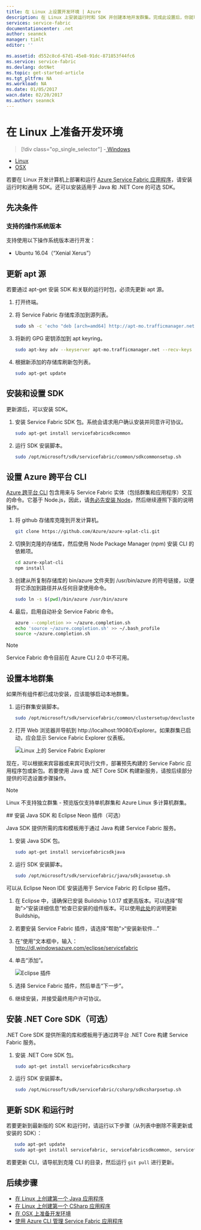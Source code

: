 ```yaml
---
title: 在 Linux 上设置开发环境 | Azure
description: 在 Linux 上安装运行时和 SDK 并创建本地开发群集。完成此设置后，你就可以开始生成应用程序。
services: service-fabric
documentationcenter: .net
author: seanmck
manager: timlt
editor: ''

ms.assetid: d552c8cd-67d1-45e8-91dc-871853f44fc6
ms.service: service-fabric
ms.devlang: dotNet
ms.topic: get-started-article
ms.tgt_pltfrm: NA
ms.workload: NA
ms.date: 01/05/2017
wacn.date: 02/20/2017
ms.author: seanmck
---
```


# 在 Linux 上准备开发环境

> [!div class="op_single_selector"]
-[ Windows](./service-fabric-get-started.md)
- [Linux](./service-fabric-get-started-linux.md)
- [OSX](./service-fabric-get-started-mac.md)

 若要在 Linux 开发计算机上部署和运行 [Azure Service Fabric 应用程序](./service-fabric-application-model.md)，请安装运行时和通用 SDK。还可以安装适用于 Java 和 .NET Core 的可选 SDK。

## 先决条件

### 支持的操作系统版本
支持使用以下操作系统版本进行开发：

* Ubuntu 16.04（“Xenial Xerus”）

## 更新 apt 源

若要通过 apt-get 安装 SDK 和关联的运行时包，必须先更新 apt 源。

1. 打开终端。
2. 将 Service Fabric 存储库添加到源列表。

    ```bash
    sudo sh -c 'echo "deb [arch=amd64] http://apt-mo.trafficmanager.net/repos/servicefabric/ trusty main" > /etc/apt/sources.list.d/servicefabric.list'
    ```

3. 将新的 GPG 密钥添加到 apt keyring。

    ```bash
    sudo apt-key adv --keyserver apt-mo.trafficmanager.net --recv-keys 417A0893
    ```

4. 根据新添加的存储库刷新包列表。

    ```bash
    sudo apt-get update
    ```

## 安装和设置 SDK

更新源后，可以安装 SDK。

1. 安装 Service Fabric SDK 包。系统会请求用户确认安装并同意许可协议。

    ```bash
    sudo apt-get install servicefabricsdkcommon
    ```

2. 运行 SDK 安装脚本。

    ```bash
    sudo /opt/microsoft/sdk/servicefabric/common/sdkcommonsetup.sh
    ```

## 设置 Azure 跨平台 CLI

[Azure 跨平台 CLI][azure-xplat-cli-github] 包含用来与 Service Fabric 实体（包括群集和应用程序）交互的命令。它基于 Node.js，因此，请[务必先安装 Node][install-node]，然后继续遵照下面的说明操作。

1. 将 github 存储库克隆到开发计算机。

    ```bash
    git clone https://github.com/Azure/azure-xplat-cli.git
    ```

2. 切换到克隆的存储库，然后使用 Node Package Manager \(npm\) 安装 CLI 的依赖项。

    ```bash
    cd azure-xplat-cli
    npm install
    ```

3. 创建从所复制存储库的 bin/azure 文件夹到 /usr/bin/azure 的符号链接，以便将它添加到路径并从任何目录使用命令。

    ```bash
    sudo ln -s $(pwd)/bin/azure /usr/bin/azure
    ```

4. 最后，启用自动补全 Service Fabric 命令。

    ```bash
    azure --completion >> ~/azure.completion.sh
    echo 'source ~/azure.completion.sh' >> ~/.bash_profile
    source ~/azure.completion.sh
    ```

> [!NOTE]
Service Fabric 命令目前在 Azure CLI 2.0 中不可用。

## 设置本地群集

如果所有组件都已成功安装，应该能够启动本地群集。

1. 运行群集安装脚本。

    ```bash
    sudo /opt/microsoft/sdk/servicefabric/common/clustersetup/devclustersetup.sh
    ```

2. 打开 Web 浏览器并导航到 http://localhost:19080/Explorer。如果群集已启动，应会显示 Service Fabric Explorer 仪表板。

    ![Linux 上的 Service Fabric Explorer][sfx-linux]  

现在，可以根据来宾容器或来宾可执行文件，部署预先构建的 Service Fabric 应用程序包或新包。若要使用 Java 或 .NET Core SDK 构建新服务，请按后续部分提供的可选设置步骤操作。

> [!NOTE]
Linux 不支持独立群集 - 预览版仅支持单机群集和 Azure Linux 多计算机群集。
>
>

##<a name="install-the-java-sdk-and-eclipse-neon-plugin-optional"></a> 安装 Java SDK 和 Eclipse Neon 插件（可选）

Java SDK 提供所需的库和模板用于通过 Java 构建 Service Fabric 服务。

1. 安装 Java SDK 包。

    ```bash
    sudo apt-get install servicefabricsdkjava
    ```

2. 运行 SDK 安装脚本。

    ```bash
    sudo /opt/microsoft/sdk/servicefabric/java/sdkjavasetup.sh
    ```

可以从 Eclipse Neon IDE 安装适用于 Service Fabric 的 Eclipse 插件。

1. 在 Eclipse 中，请确保已安装 Buildship 1.0.17 或更高版本。可以选择“帮助”\>“安装详细信息”检查已安装的组件版本。可以使用[此处][buildship-update]的说明更新 Buildship。

2. 若要安装 Service Fabric 插件，请选择“帮助”\>“安装新软件...”

3. 在“使用”文本框中，输入：http://dl.windowsazure.com/eclipse/servicefabric

4. 单击“添加”。

    ![Eclipse 插件][sf-eclipse-plugin]  

5. 选择 Service Fabric 插件，然后单击“下一步”。

6. 继续安装，并接受最终用户许可协议。

## 安装 .NET Core SDK（可选）

.NET Core SDK 提供所需的库和模板用于通过跨平台 .NET Core 构建 Service Fabric 服务。

1. 安装 .NET Core SDK 包。

    ```bash
    sudo apt-get install servicefabricsdkcsharp
    ```

2. 运行 SDK 安装脚本。

    ```bash
    sudo /opt/microsoft/sdk/servicefabric/csharp/sdkcsharpsetup.sh
    ```

## 更新 SDK 和运行时

若要更新到最新版的 SDK 和运行时，请运行以下步骤（从列表中删除不需更新或安装的 SDK）：

```bash
   sudo apt-get update
   sudo apt-get install servicefabric, servicefabricsdkcommon, servicefabricsdkcsharp, servicefabricsdkjava
```

若要更新 CLI，请导航到克隆 CLI 的目录，然后运行 `git pull` 进行更新。

## 后续步骤

- [在 Linux 上创建第一个 Java 应用程序](./service-fabric-create-your-first-linux-application-with-java.md)
- [在 Linux 上创建第一个 CSharp 应用程序](./service-fabric-create-your-first-linux-application-with-csharp.md)
- [在 OSX 上准备开发环境](./service-fabric-get-started-mac.md)
- [使用 Azure CLI 管理 Service Fabric 应用程序](./service-fabric-azure-cli.md)

<!-- Links -->

[azure-xplat-cli-github]: https://github.com/Azure/azure-xplat-cli
[install-node]: https://nodejs.org/en/download/package-manager/#installing-node-js-via-package-manager
[buildship-update]: https://projects.eclipse.org/projects/tools.buildship

<!--Images -->

[sf-eclipse-plugin]: ./media/service-fabric-get-started-linux/service-fabric-eclipse-plugin.png
[sfx-linux]: ./media/service-fabric-get-started-linux/sfx-linux.png

<!---HONumber=Mooncake_0213_2017-->
<!--Update_Description: wording update; add azure cli 2.0 reference-->